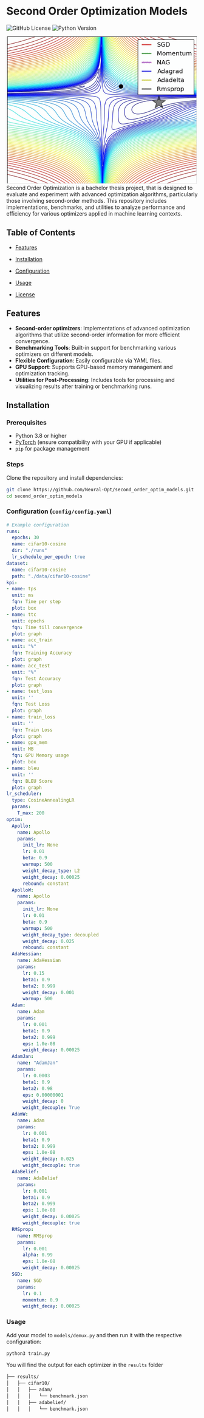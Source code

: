 # Second Order Optimization Models

![GitHub License](https://img.shields.io/github/license/Neural-Opt/second_order_optim_models)
![Python Version](https://img.shields.io/badge/python-3.8%2B-blue)

<div align="center">
   <img src="optim.gif" alt="Demo of the feature" width="500"/>
</div>
Second Order Optimization is a bachelor thesis project, that is designed to evaluate and experiment with advanced optimization algorithms, particularly those involving second-order methods. This repository includes implementations, benchmarks, and utilities to analyze performance and efficiency for various optimizers applied in machine learning contexts.

## Table of Contents
- [Features](#features)
- [Installation](#installation)
- [Configuration](#configuration)
- [Usage](#usage)

- [License](#license)

## Features

- **Second-order optimizers**: Implementations of advanced optimization algorithms that utilize second-order information for more efficient convergence.
- **Benchmarking Tools**: Built-in support for benchmarking various optimizers on different models.
- **Flexible Configuration**: Easily configurable via YAML files.
- **GPU Support**: Supports GPU-based memory management and optimization tracking.
- **Utilities for Post-Processing**: Includes tools for processing and visualizing results after training or benchmarking runs.

## Installation

### Prerequisites

- Python 3.8 or higher
- [PyTorch](https://pytorch.org/get-started/locally/) (ensure compatibility with your GPU if applicable)
- `pip` for package management

### Steps

Clone the repository and install dependencies:

```bash
git clone https://github.com/Neural-Opt/second_order_optim_models.git
cd second_order_optim_models
```



### Configuration (`config/config.yaml`)
```yaml
# Example configuration
runs:
  epochs: 30
  name: cifar10-cosine
  dir: "./runs"
  lr_schedule_per_epoch: true
dataset:
  name: cifar10-cosine
  path: "./data/cifar10-cosine"
kpi:
- name: tps
  unit: ms
  fqn: Time per step
  plot: box
- name: ttc
  unit: epochs
  fqn: Time till convergence
  plot: graph
- name: acc_train
  unit: "%"
  fqn: Training Accuracy
  plot: graph
- name: acc_test
  unit: "%"
  fqn: Test Accuracy
  plot: graph
- name: test_loss
  unit: ''
  fqn: Test Loss
  plot: graph
- name: train_loss
  unit: ''
  fqn: Train Loss
  plot: graph
- name: gpu_mem
  unit: MB
  fqn: GPU Memory usage
  plot: box
- name: bleu
  unit: ''
  fqn: BLEU Score
  plot: graph
lr_scheduler:
  type: CosineAnnealingLR
  params:
    T_max: 200
optim:
  Apollo:
    name: Apollo
    params:
      init_lr: None
      lr: 0.01
      beta: 0.9
      warmup: 500
      weight_decay_type: L2
      weight_decay: 0.00025
      rebound: constant
  ApolloW:
    name: Apollo
    params:
      init_lr: None
      lr: 0.01
      beta: 0.9
      warmup: 500
      weight_decay_type: decoupled
      weight_decay: 0.025
      rebound: constant
  AdaHessian:
    name: AdaHessian
    params:
      lr: 0.15
      beta1: 0.9
      beta2: 0.999
      weight_decay: 0.001
      warmup: 500
  Adam:
    name: Adam
    params:
      lr: 0.001
      beta1: 0.9
      beta2: 0.999
      eps: 1.0e-08
      weight_decay: 0.00025
  AdamJan:
    name: "AdamJan"
    params:
      lr: 0.0003
      beta1: 0.9
      beta2: 0.98
      eps: 0.00000001
      weight_decay: 0
      weight_decouple: True
  AdamW:
    name: Adam
    params:
      lr: 0.001
      beta1: 0.9
      beta2: 0.999
      eps: 1.0e-08
      weight_decay: 0.025
      weight_decouple: true
  AdaBelief:
    name: AdaBelief
    params:
      lr: 0.001
      beta1: 0.9
      beta2: 0.999
      eps: 1.0e-08
      weight_decay: 0.00025
      weight_decouple: true
  RMSprop:
    name: RMSprop
    params:
      lr: 0.001
      alpha: 0.99
      eps: 1.0e-08
      weight_decay: 0.00025
  SGD:
    name: SGD
    params:
      lr: 0.1
      momentum: 0.9
      weight_decay: 0.00025
```
### Usage
Add your model to `models/demux.py` and then run it with the respective configuration:
```bash
python3 train.py 
```
You will find the output for each optimizer in the `results` folder

```bash root/
├── results/
│   ├── cifar10/
│   │   ├── adam/
│   │   │   └── benchmark.json     
│   │   ├── adabelief/
│   │   │   └── benchmark.json 
```